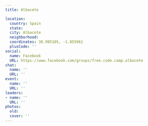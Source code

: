 ```yaml
---
title: Albacete

location:
  country: Spain
  state: 
  city: Albacete
  neighborhood: 
  coordinates: 38.995105, -1.855961
  plusCode: ''
social:
  name: Facebook
  URL: https://www.facebook.com/groups/free.code.camp.albacete
chat:
  name: ''
  URL: ''
event:
  name: ''
  URL: ''
leaders:
- name: ''
  URL: ''
photos:
  old: 
  cover: ''
---
```

